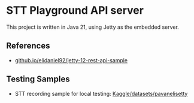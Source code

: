 # STT Playground API server

This project is written in Java 21, using Jetty as the embedded server.



## References
* [github.io/elidaniel92/jetty-12-rest-api-sample](https://github.com/elidaniel92/jetty-12-rest-api-sample)

## Testing Samples
* STT recording sample for local testing: [Kaggle/datasets/pavanelisetty](https://www.kaggle.com/datasets/pavanelisetty/sample-audio-files-for-speech-recognition?resource=download)